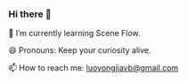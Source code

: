 ### Hi there 👋

<!--
**Luoyongjia/Luoyongjia** is a ✨ _special_ ✨ repository because its `README.md` (this file) appears on your GitHub profile.

Here are some ideas to get you started:

- 🔭 I’m currently working on ...
- 🌱 I’m currently learning JAVA
- 👯 I’m looking to collaborate on ...
- 🤔 I’m looking for help with ...
- 💬 Ask me about ...
- 📫 How to reach me: luoyongjiavb@gmail.com
- 😄 Pronouns: ...
- ⚡ Fun fact: ...
-->

🌱 I’m currently learning Scene Flow.

😄 Pronouns: Keep your curiosity alive.

📫 How to reach me: luoyongjiavb@gmail.com
